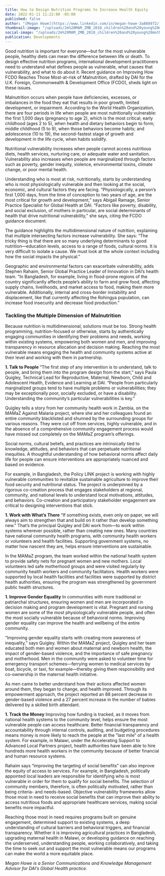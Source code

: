 ```yaml
---
title: How to Design Nutrition Programs to Increase Health Equity
date: 2022-01-11 11:22:00 -05:00
published: false
author: "[Megan Howe](https://www.linkedin.com/in/megan-howe-3a868972/)"
thumbnail-image: "/uploads/2m%20MAM_ZMB_2018_children%20and%20young%20mother_065.jpg"
social-image: "/uploads/2m%20MAM_ZMB_2018_children%20and%20young%20mother_065.jpg"
publication: Developments
---
```


Good nutrition is important for everyone—but for the most vulnerable people, healthy diets can mean the difference between life or death. To design effective nutrition programs, international development practitioners need to understand what defines people as vulnerable, what causes that vulnerability, and what to do about it. Recent guidance on Improving How FCDO Reaches Those Most-at-risk of Malnutrition, drafted by DAI for the U.K. Foreign, Commonwealth & Development Office (FCDO), sheds light on these issues.





Malnutrition occurs when people have deficiencies, excesses, or imbalances in the food they eat that results in poor growth, limited development, or impairment. According to the World Health Organization, there are four periods in life when people are most nutritionally vulnerable: the first 1,000 days (pregnancy to age 2), which is the most critical; early childhood (ages 2 to 5), when health and dietary behaviors begin to form; middle childhood (5 to 9), when those behaviors become habits; and adolescence (10 to 19), the second-fastest stage of growth and development in the life cycle, when habits solidify.  

Nutritional vulnerability increases when people cannot access nutritious diets, health services, nurturing care, or adequate water and sanitation. Vulnerability also increases when people are marginalized through factors such as poverty, gender inequity, violence, environmental toxins, climate change, or poor mental health.

Understanding who is most at risk, nutritionally, starts by understanding who is most physiologically vulnerable and then looking at the social, economic, and cultural factors they are facing. “Physiologically, a person’s first 1,000 days, from the time of conception to two years of age, are the most critical for growth and development,” says Abigail Ramage, Senior Practice Specialist for Global Health at DAI. “Factors like poverty, disability, and social exclusion, of mothers in particular, are social determinants of health that drive nutritional vulnerability,” she says, citing the FCDO guidance document.

The guidance highlights the multidimensional nature of nutrition, explaining that multiple intersecting factors increase vulnerability. She says: “The tricky thing is that there are so many underlying determinants to good nutrition—education levels, access to a range of foods, cultural norms. It is very difficult to isolate a cause. We must look at the whole context including how the social impacts the physical.”

Geographic and environmental factors can exacerbate vulnerability, adds Stephen Rahaim, Senior Global Practice Leader of Innovation in DAI’s health team. “In Bangladesh, for example, living in flood-prone regions of the country significantly affects people’s ability to farm and grow food, affecting supply chains, livelihoods, and market access to food, making them more vulnerable. Additionally, internal and cross-border instability and displacement, like that currently affecting the Rohingya population, can increase food insecurity and decrease food production.” 

### Tackling the Multiple Dimension of Malnutrition

Because nutrition is multidimensional, solutions must be too. Strong health programming, nutrition-focused or otherwise, starts by authentically engaging communities in identifying their problems and needs, working within existing systems, empowering both women and men, and improving transparency in resource allocation and decision making. Reaching the most vulnerable means engaging the health and community systems active at their level and working with them in partnership. 

**1. Talk to People**
“The first step of any intervention is to understand, talk to people, and bring them into the program design from the start,” says Paula Quigley, Technical Lead for Reproductive, Maternal, Newborn, Child and Adolescent Health, Evidence and Learning at DAI. “People from particularly marginalized groups tend to have multiple problems or vulnerabilities; they may be exceptionally poor, socially excluded, or have a disability. Understanding the community’s particular vulnerabilities is key.”

Quigley tells a story from her community health work in Zambia, on the MAMaZ Against Malaria project, where she and her colleagues found an entire community blacklisted and shunned by the surrounding groups for various reasons. They were cut off from services, highly vulnerable, and in the absence of a comprehensive community engagement process would have missed out completely on the MAMaZ program’s offerings. 
 
Social norms, cultural beliefs, and practices are intrinsically tied to knowledge, attitudes, and behaviors that can perpetuate nutritional inequities. A thoughtful understanding of how behavioral norms affect daily life for people can ensure interventions are appropriately nuanced and based on evidence.  

For example, in Bangladesh, the Policy LINK project is working with highly vulnerable communities to revitalize sustainable agriculture to improve their food security and nutritional status. The project is underpinned by a rigorous co-creation process that engages stakeholders at regional, community, and national levels to understand local motivations, attitudes, and behaviors. Co-creation and participatory stakeholder engagement are critical to designing interventions that stick. 

**1. Work with What’s There** 
“If something exists, even only on paper, we will always aim to strengthen that and build on it rather than develop something new.” That’s the principal Quigley and DAI work from—to work within systems wherever possible, rather than creating new ones. Many countries have national community health programs, with community health workers or volunteers and health facilities. Supporting government systems, no matter how nascent they are, helps ensure interventions are sustainable. 

In the MAMaZ program, the team worked within the national health system to provide safety nets for pregnant women and new mothers. Local volunteers led safe motherhood groups and were visited regularly by community health workers and community facilitators. Health workers were supported by local health facilities and facilities were supported by district health authorities, ensuring the program was strengthened by government public health structures.

**1. Improve Gender Equality** 
In communities with more traditional or patriarchal structures, ensuring women and men are incorporated in decision making and program development is vital. Pregnant and nursing women are some of the most physiologically vulnerable people, and often the most socially vulnerable because of behavioral norms. Improving gender equality can improve the health and wellbeing of the entire community.

“Improving gender equality starts with creating more awareness of inequality,” says Quigley. Within the MAMaZ project, Quigley and her team educated both men and women about maternal and newborn health, the impact of gender-based violence, and the importance of safe pregnancy and motherhood. Men in the community were asked to volunteer time for emergency transport schemes—ferrying women to medical services by boat, bicycle, or taxi, for example—thereby giving them responsibility and co-ownership in the maternal health initiative. 

As men came to better understand how their actions affected women around them, they began to change, and health improved. Through its empowerment approach, the project reported an 88 percent decrease in gender-based violence and a 27 percent increase in the number of babies delivered by a skilled birth attendant.

**1. Track the Money**
Improving how funding is tracked, as it moves from national health systems to the community level, helps ensure the most vulnerable people can access healthcare. Better financial transparency and accountability through internal controls, auditing, and budgeting procedures means money is more likely to reach the people at the "last mile” of a health system. For example, in Malawi, under the Accelerating Support to Advanced Local Partners project, health authorities have been able to hire hundreds more health workers in the community because of better financial and human resource systems. 

Rahaim says “improving the targeting of social benefits” can also improve the equity of access to services. For example, in Bangladesh, politically appointed local leaders are responsible for identifying who is most vulnerable in order for them to qualify for social benefits. The selection of community members, therefore, is often politically motivated, rather than being criteria- and needs-based. Objective vulnerability frameworks allow those most in need to receive social benefits that can improve their ability to access nutritious foods and appropriate healthcare services, making social benefits more impactful.

Reaching those most in need requires programs built on genuine engagement, determined support to existing systems, a deep understanding of cultural barriers and behavioral triggers, and financial transparency. Whether it is improving agricultural practices in Bangladesh, upgrading maternal health in Malawi, or developing guidance on reaching the underserved, understanding people, working collaboratively, and taking the time to seek out and support the most vulnerable means our programs can make the world a more equitable place. 

*Megan Howe is a Senior Communications and Knowledge Management Advisor for DAI’s Global Health practice.*